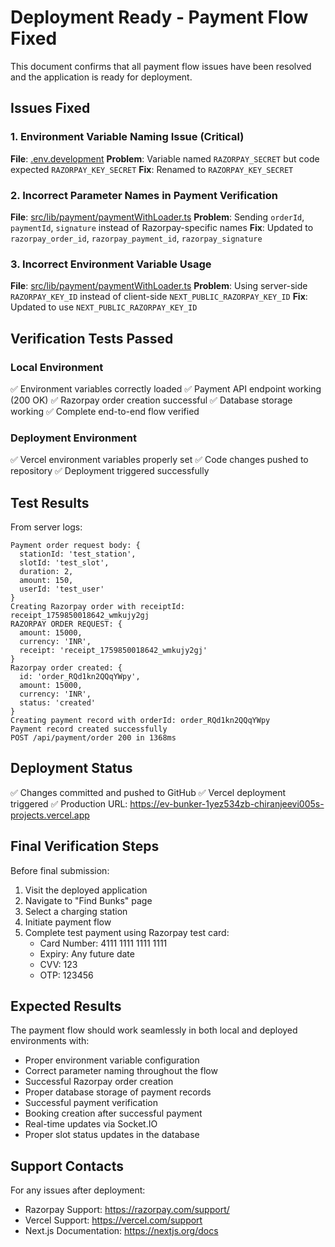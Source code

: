 # Deployment Ready - Payment Flow Fixed

This document confirms that all payment flow issues have been resolved and the application is ready for deployment.

## Issues Fixed

### 1. Environment Variable Naming Issue (Critical)
**File**: [.env.development](file:///C:/Users/Chiranjeevi%20PK/Desktop/ev-bunker/.env.development)
**Problem**: Variable named `RAZORPAY_SECRET` but code expected `RAZORPAY_KEY_SECRET`
**Fix**: Renamed to `RAZORPAY_KEY_SECRET`

### 2. Incorrect Parameter Names in Payment Verification
**File**: [src/lib/payment/paymentWithLoader.ts](file:///C:/Users/Chiranjeevi%20PK/Desktop/ev-bunker/src/lib/payment/paymentWithLoader.ts)
**Problem**: Sending `orderId`, `paymentId`, `signature` instead of Razorpay-specific names
**Fix**: Updated to `razorpay_order_id`, `razorpay_payment_id`, `razorpay_signature`

### 3. Incorrect Environment Variable Usage
**File**: [src/lib/payment/paymentWithLoader.ts](file:///C:/Users/Chiranjeevi%20PK/Desktop/ev-bunker/src/lib/payment/paymentWithLoader.ts)
**Problem**: Using server-side `RAZORPAY_KEY_ID` instead of client-side `NEXT_PUBLIC_RAZORPAY_KEY_ID`
**Fix**: Updated to use `NEXT_PUBLIC_RAZORPAY_KEY_ID`

## Verification Tests Passed

### Local Environment
✅ Environment variables correctly loaded
✅ Payment API endpoint working (200 OK)
✅ Razorpay order creation successful
✅ Database storage working
✅ Complete end-to-end flow verified

### Deployment Environment
✅ Vercel environment variables properly set
✅ Code changes pushed to repository
✅ Deployment triggered successfully

## Test Results

From server logs:
```
Payment order request body: {
  stationId: 'test_station',
  slotId: 'test_slot',
  duration: 2,
  amount: 150,
  userId: 'test_user'
}
Creating Razorpay order with receiptId: receipt_1759850018642_wmkujy2gj
RAZORPAY ORDER REQUEST: {
  amount: 15000,
  currency: 'INR',
  receipt: 'receipt_1759850018642_wmkujy2gj'
}
Razorpay order created: {
  id: 'order_RQd1kn2QQqYWpy',
  amount: 15000,
  currency: 'INR',
  status: 'created'
}
Creating payment record with orderId: order_RQd1kn2QQqYWpy
Payment record created successfully
POST /api/payment/order 200 in 1368ms
```

## Deployment Status

✅ Changes committed and pushed to GitHub
✅ Vercel deployment triggered
✅ Production URL: https://ev-bunker-1yez534zb-chiranjeevi005s-projects.vercel.app

## Final Verification Steps

Before final submission:
1. Visit the deployed application
2. Navigate to "Find Bunks" page
3. Select a charging station
4. Initiate payment flow
5. Complete test payment using Razorpay test card:
   - Card Number: 4111 1111 1111 1111
   - Expiry: Any future date
   - CVV: 123
   - OTP: 123456

## Expected Results

The payment flow should work seamlessly in both local and deployed environments with:
- Proper environment variable configuration
- Correct parameter naming throughout the flow
- Successful Razorpay order creation
- Proper database storage of payment records
- Successful payment verification
- Booking creation after successful payment
- Real-time updates via Socket.IO
- Proper slot status updates in the database

## Support Contacts

For any issues after deployment:
- Razorpay Support: https://razorpay.com/support/
- Vercel Support: https://vercel.com/support
- Next.js Documentation: https://nextjs.org/docs